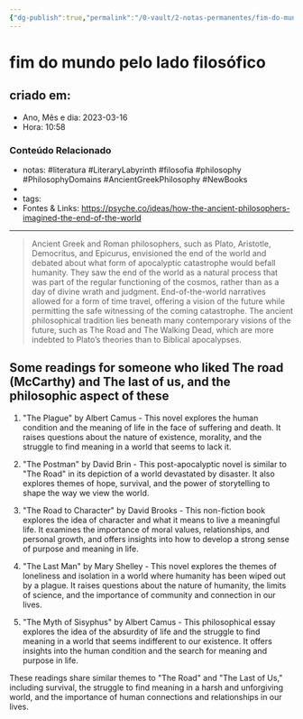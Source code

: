 ```yaml
---
{"dg-publish":true,"permalink":"/0-vault/2-notas-permanentes/fim-do-mundo-pelo-lado-filosofico/","title":"fim do mundo pelo lado filosófico","tags":["literatura","LiteraryLabyrinth","filosofia","philosophy","PhilosophyDomains","AncientGreekPhilosophy","NewBooks"],"dgHomeLink":true,"dgShowLocalGraph":true,"dgShowFileTree":true,"dgEnableSearch":true}
---
```



# fim do mundo pelo lado filosófico

## criado em: 

- Ano, Mês e dia: 2023-03-16
- Hora: 10:58

### Conteúdo Relacionado

- notas: #literatura #LiteraryLabyrinth #filosofia #philosophy #PhilosophyDomains #AncientGreekPhilosophy #NewBooks
- 
- tags: 
- Fontes & Links: https://psyche.co/ideas/how-the-ancient-philosophers-imagined-the-end-of-the-world
---

>Ancient Greek and Roman philosophers, such as Plato, Aristotle, Democritus, and Epicurus, envisioned the end of the world and debated about what form of apocalyptic catastrophe would befall humanity. They saw the end of the world as a natural process that was part of the regular functioning of the cosmos, rather than as a day of divine wrath and judgment. End-of-the-world narratives allowed for a form of time travel, offering a vision of the future while permitting the safe witnessing of the coming catastrophe. The ancient philosophical tradition lies beneath many contemporary visions of the future, such as The Road and The Walking Dead, which are more indebted to Plato’s theories than to Biblical apocalypses.

## Some readings for someone who liked The road (McCarthy) and The last of us, and the philosophic aspect of these

1. "The Plague" by Albert Camus - This novel explores the human condition and the meaning of life in the face of suffering and death. It raises questions about the nature of existence, morality, and the struggle to find meaning in a world that seems to lack it.
    
2. "The Postman" by David Brin - This post-apocalyptic novel is similar to "The Road" in its depiction of a world devastated by disaster. It also explores themes of hope, survival, and the power of storytelling to shape the way we view the world.
    
3. "The Road to Character" by David Brooks - This non-fiction book explores the idea of character and what it means to live a meaningful life. It examines the importance of moral values, relationships, and personal growth, and offers insights into how to develop a strong sense of purpose and meaning in life.
    
4. "The Last Man" by Mary Shelley - This novel explores the themes of loneliness and isolation in a world where humanity has been wiped out by a plague. It raises questions about the nature of humanity, the limits of science, and the importance of community and connection in our lives.
    
5. "The Myth of Sisyphus" by Albert Camus - This philosophical essay explores the idea of the absurdity of life and the struggle to find meaning in a world that seems indifferent to our existence. It offers insights into the human condition and the search for meaning and purpose in life.

These readings share similar themes to "The Road" and "The Last of Us," including survival, the struggle to find meaning in a harsh and unforgiving world, and the importance of human connections and relationships in our lives.